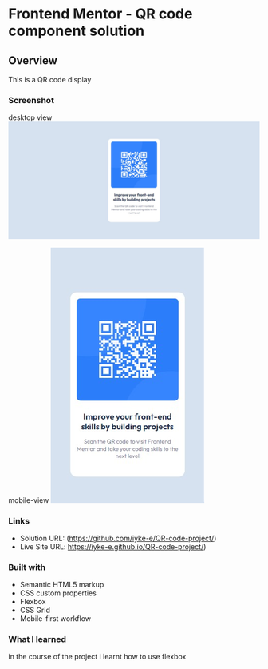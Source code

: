 # Frontend Mentor - QR code component solution

## Overview
This is a QR code display

### Screenshot
desktop view
<img src="images\screenshot.png">



mobile-view
<img src="images\mobile screenshot.png">

### Links

- Solution URL: (https://github.com/iyke-e/QR-code-project/)
- Live Site URL: https://iyke-e.github.io/QR-code-project/)


### Built with

- Semantic HTML5 markup
- CSS custom properties
- Flexbox
- CSS Grid
- Mobile-first workflow

### What I learned

in the course of the project i learnt how to use flexbox


